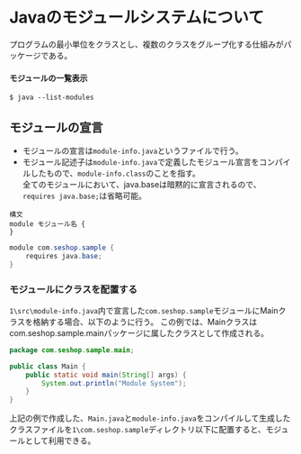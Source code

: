 # Javaのモジュールシステムについて
プログラムの最小単位をクラスとし、複数のクラスをグループ化する仕組みがパッケージである。


#### モジュールの一覧表示
```
$ java --list-modules
```

## モジュールの宣言
- モジュールの宣言は`module-info.java`というファイルで行う。
- モジュール記述子は`module-info.java`で定義したモジュール宣言をコンパイルしたもので、`module-info.class`のことを指す。<br>
全てのモジュールにおいて、java.baseは暗黙的に宣言されるので、`requires java.base;`は省略可能。
```
構文
module モジュール名 {
}
```


```:1\src\module-info.java
module com.seshop.sample {
    requires java.base;
}
```

### モジュールにクラスを配置する
`1\src\module-info.java`内で宣言した`com.seshop.sample`モジュールにMainクラスを格納する場合、以下のように行う。
この例では、Mainクラスはcom.seshop.sample.mainパッケージに属したクラスとして作成される。
```:1\src\Main.java
package com.seshop.sample.main;

public class Main {
    public static void main(String[] args) {
        System.out.println("Module System");
    }
}
```

上記の例で作成した、`Main.java`と`module-info.java`をコンパイルして生成したクラスファイルを`1\com.seshop.sample`ディレクトリ以下に配置すると、モジュールとして利用できる。
